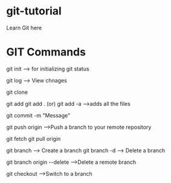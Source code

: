 # git-tutorial
Learn Git here
# GIT Commands

git init --> for initializing
git status

git log --> View chnages

git clone <repo-link>

git add <file-name>
git add .  (or) git add -a  -->adds all the files

git commit -m "Message"

git push origin <branch-name>  -->Push a branch to your remote repository

git fetch
git pull origin <branch> 

git branch <branch-name>  --> Create a branch
git branch -d <branch-name>  --> Delete a branch

git branch origin --delete <branch-name>  -->Delete a remote branch  

git checkout <branch-name>  -->Switch to a branch
